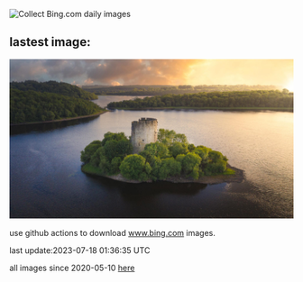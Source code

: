 ![Collect Bing.com daily images](https://github.com/counter2015/bing-daily-images/workflows/Collect%20Bing.com%20daily%20images/badge.svg)
## lastest image:
![](images/CavanCastle.jpg)

use github actions to download www.bing.com images.

last update:2023-07-18 01:36:35 UTC

all images since 2020-05-10 [here](https://github.com/counter2015/bing-daily-images/tree/master/images) 
